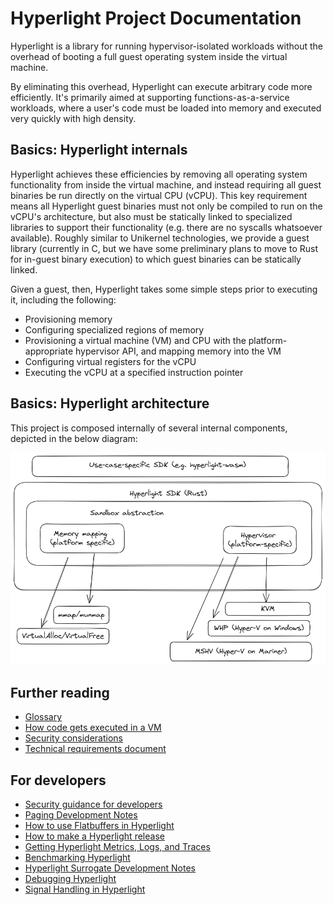 # Hyperlight Project Documentation

Hyperlight is a library for running hypervisor-isolated workloads without the overhead of booting a full guest operating system inside the virtual machine.

By eliminating this overhead, Hyperlight can execute arbitrary code more efficiently. It's primarily aimed at supporting functions-as-a-service workloads, where a user's code must be loaded into memory and executed very quickly with high density.

## Basics: Hyperlight internals

Hyperlight achieves these efficiencies by removing all operating system functionality from inside the virtual machine, and instead requiring all guest binaries be run directly on the virtual CPU (vCPU). This key requirement means all Hyperlight guest binaries must not only be compiled to run on the vCPU's architecture, but also must be statically linked to specialized libraries to support their functionality (e.g. there are no syscalls whatsoever available). Roughly similar to Unikernel technologies, we provide a guest library (currently in C, but we have some preliminary plans to move to Rust for in-guest binary execution) to which guest binaries can be statically linked.

Given a guest, then, Hyperlight takes some simple steps prior to executing it, including the following:

- Provisioning memory
- Configuring specialized regions of memory
- Provisioning a virtual machine (VM) and CPU with the platform-appropriate hypervisor API, and mapping memory into the VM
- Configuring virtual registers for the vCPU
- Executing the vCPU at a specified instruction pointer

## Basics: Hyperlight architecture

This project is composed internally of several internal components, depicted in the below diagram:

![Hyperlight architecture](./assets/hyperlight_arch.png)

## Further reading

* [Glossary](./glossary)
* [How code gets executed in a VM](./hyperlight-execution-details)
* [Security considerations](./security)
* [Technical requirements document](./technical-requirements-document)

## For developers

* [Security guidance for developers](./security-guidance-for-developers)
* [Paging Development Notes](./paging-development-notes)
* [How to use Flatbuffers in Hyperlight](./how-to-use-flatbuffers)
* [How to make a Hyperlight release](./how-to-make-releases)
* [Getting Hyperlight Metrics, Logs, and Traces](./hyperlight-metrics-logs-and-traces)
* [Benchmarking Hyperlight](./benchmarking-hyperlight)
* [Hyperlight Surrogate Development Notes](./hyperlight-surrogate-development-notes)
* [Debugging Hyperlight](./debugging-hyperlight)
* [Signal Handling in Hyperlight](./signal-handlers-development-notes.md)
